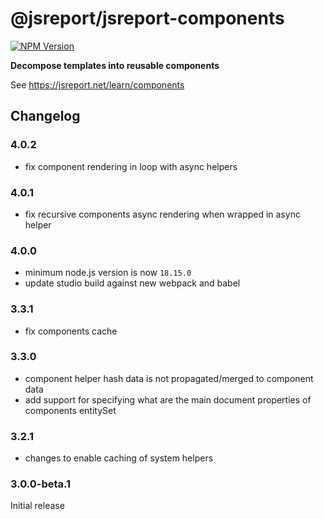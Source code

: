 # @jsreport/jsreport-components
[![NPM Version](http://img.shields.io/npm/v/@jsreport/jsreport-data.svg?style=flat-square)](https://npmjs.com/package/@jsreport/jsreport-components)

**Decompose templates into reusable components**

See https://jsreport.net/learn/components

## Changelog

### 4.0.2

- fix component rendering in loop with async helpers

### 4.0.1

- fix recursive components async rendering when wrapped in async helper

### 4.0.0

- minimum node.js version is now `18.15.0`
- update studio build against new webpack and babel

### 3.3.1

- fix components cache

### 3.3.0

- component helper hash data is not propagated/merged to component data
- add support for specifying what are the main document properties of components entitySet

### 3.2.1

- changes to enable caching of system helpers

### 3.0.0-beta.1

Initial release
